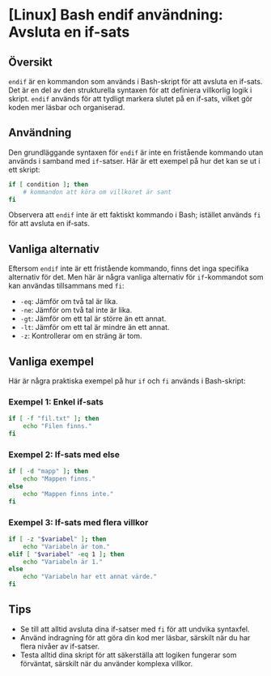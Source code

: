 # [Linux] Bash endif användning: Avsluta en if-sats

## Översikt
`endif` är en kommandon som används i Bash-skript för att avsluta en if-sats. Det är en del av den strukturella syntaxen för att definiera villkorlig logik i skript. `endif` används för att tydligt markera slutet på en if-sats, vilket gör koden mer läsbar och organiserad.

## Användning
Den grundläggande syntaxen för `endif` är inte en fristående kommando utan används i samband med `if`-satser. Här är ett exempel på hur det kan se ut i ett skript:

```bash
if [ condition ]; then
    # kommandon att köra om villkoret är sant
fi
```

Observera att `endif` inte är ett faktiskt kommando i Bash; istället används `fi` för att avsluta en if-sats.

## Vanliga alternativ
Eftersom `endif` inte är ett fristående kommando, finns det inga specifika alternativ för det. Men här är några vanliga alternativ för `if`-kommandot som kan användas tillsammans med `fi`:

- `-eq`: Jämför om två tal är lika.
- `-ne`: Jämför om två tal inte är lika.
- `-gt`: Jämför om ett tal är större än ett annat.
- `-lt`: Jämför om ett tal är mindre än ett annat.
- `-z`: Kontrollerar om en sträng är tom.

## Vanliga exempel
Här är några praktiska exempel på hur `if` och `fi` används i Bash-skript:

### Exempel 1: Enkel if-sats
```bash
if [ -f "fil.txt" ]; then
    echo "Filen finns."
fi
```

### Exempel 2: If-sats med else
```bash
if [ -d "mapp" ]; then
    echo "Mappen finns."
else
    echo "Mappen finns inte."
fi
```

### Exempel 3: If-sats med flera villkor
```bash
if [ -z "$variabel" ]; then
    echo "Variabeln är tom."
elif [ "$variabel" -eq 1 ]; then
    echo "Variabeln är 1."
else
    echo "Variabeln har ett annat värde."
fi
```

## Tips
- Se till att alltid avsluta dina if-satser med `fi` för att undvika syntaxfel.
- Använd indragning för att göra din kod mer läsbar, särskilt när du har flera nivåer av if-satser.
- Testa alltid dina skript för att säkerställa att logiken fungerar som förväntat, särskilt när du använder komplexa villkor.